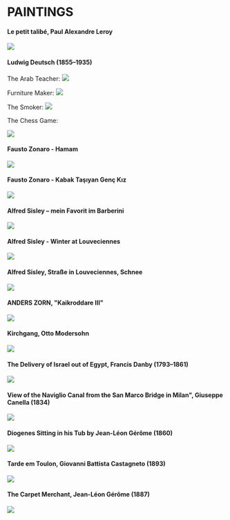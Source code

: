 # PAINTINGS

#### Le petit talibé, Paul Alexandre Leroy

![](https://cldup.com/cSzWxaf0O6.jpg)

#### Ludwig Deutsch (1855–1935)

The Arab Teacher:
![](https://cldup.com/KnwGjaSOzI.jpg)

Furniture Maker:
![](https://cldup.com/_c6-ppG2Jj.jpg)

The Smoker:
![](https://cldup.com/WOOeTz20PK.jpg)

The Chess Game:

![](https://cldup.com/f4r-xm1aUm.jpg)

#### Fausto Zonaro - Hamam

![](https://cldup.com/AYMlUKtwk4.jpg)

#### Fausto Zonaro - Kabak Taşıyan Genç Kız

![](https://cldup.com/ANWXaX1STM.jpg)

#### Alfred Sisley – mein Favorit im Barberini

![](https://cldup.com/BFSt1g_08A.jpg)

#### Alfred Sisley - Winter at Louveciennes

![](https://cldup.com/lGH9twqUYj.jpg)

#### Alfred Sisley, Straße in Louveciennes, Schnee

![](https://cldup.com/TXnhtjEyUg.jpg)

#### ANDERS ZORN, "Kaikroddare III"

![](https://cldup.com/N1tXMkbJcR.jpg)

#### Kirchgang, Otto Modersohn

![](https://cldup.com/g1I19JBlIr.jpg)

#### The Delivery of Israel out of Egypt, Francis Danby	(1793–1861)

![](https://cldup.com/W-dyoSXr_e.jpg)

#### View of the Naviglio Canal from the San Marco Bridge in Milan", Giuseppe Canella (1834)

![](http://i.imgur.com/IdOkczn.jpg)

#### Diogenes Sitting in his Tub by Jean-Léon Gérôme (1860)

![](https://cldup.com/Q-rVdFSjU9.jpg)

#### Tarde em Toulon, Giovanni Battista Castagneto (1893)

![](https://upload.wikimedia.org/wikipedia/commons/6/68/Giovanni_Battista_Castagneto_-_Tarde_em_Toulon.jpg)

#### The Carpet Merchant, Jean-Léon Gérôme (1887)

![](https://upload.wikimedia.org/wikipedia/commons/2/27/Jean-L%C3%A9on_G%C3%A9r%C3%B4me_015_Carpets.jpg)
